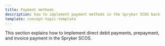 ```yaml
---
title: Payment methods
description: how to implement payment methods in the Spryker SCOS back end
template: concept-topic-template
---
```


This section explains how to implement direct debit payments, prepayment, and invoice payment in the Spryker SCOS.





